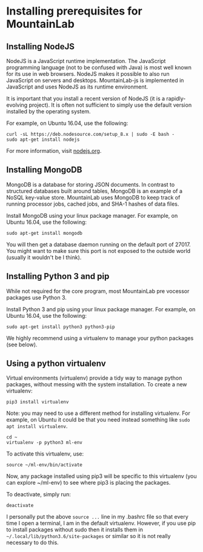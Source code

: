 # Installing prerequisites for MountainLab

## Installing NodeJS

NodeJS is a JavaScript runtime implementation. The JavaScript programming language (not to be confused with Java) is most well known for its use in web browsers. NodeJS makes it possible to also run JavaScript on servers and desktops. MountainLab-js is implemented in JavaScript and uses NodeJS as its runtime environment.

It is important that you install a recent version of NodeJS (it is a rapidly-evolving project). It is often not sufficient to simply use the default version installed by the operating system.

For example, on Ubuntu 16.04, use the following:
```
curl -sL https://deb.nodesource.com/setup_8.x | sudo -E bash -
sudo apt-get install nodejs
```

For more information, visit [nodejs.org](https://nodejs.org).

## Installing MongoDB

MongoDB is a database for storing JSON documents. In contrast to structured databases built around tables, MongoDB is an example of a NoSQL key-value store. MountainLab uses MongoDB to keep track of running processor jobs, cached jobs, and SHA-1 hashes of data files.

Install MongoDB using your linux package manager. For example, on Ubuntu 16.04, use the following:

```
sudo apt-get install mongodb
```

You will then get a database daemon running on the default port of 27017. You might want to make sure this port is not exposed to the outside world (usually it wouldn't be I think).

## Installing Python 3 and pip

While not required for the core program, most MountainLab pre vocessor packages use Python 3.

Install Python 3 and pip using your linux package manager. For example, on Ubuntu 16.04, use the following:

```
sudo apt-get install python3 python3-pip
```

We highly recommend using a virtualenv to manage your python packages (see below).

## Using a python virtualenv

Virtual environments (virtualenv) provide a tidy way to manage python packages, without messing with the system installation. To create a new virtualenv:

```
pip3 install virtualenv
```
Note: you may need to use a different method for installing virtualenv. For example, on Ubuntu it could be that you need instead something like `sudo apt install virtualenv`.

```
cd ~
virtualenv -p python3 ml-env
```
To activate this virtualenv, use:

```
source ~/ml-env/bin/activate
```

Now, any package installed using pip3 will be specific to this virtualenv (you can explore ~/ml-env) to see where pip3 is placing the packages.

To deactivate, simply run:

```
deactivate
```

I personally put the above ```source ...``` line in my .bashrc file so that every time I open a terminal, I am in the default virtualenv. However, if you use pip to install packages without sudo then it installs them in `~/.local/lib/python3.6/site-packages` or similar so it is not really necessary to do this.
